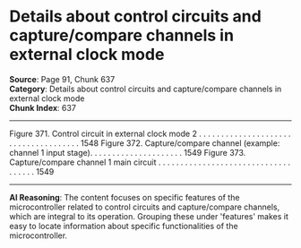 # Details about control circuits and capture/compare channels in external clock mode

**Source**: Page 91, Chunk 637  
**Category**: Details about control circuits and capture/compare channels in external clock mode  
**Chunk Index**: 637

---

Figure 371. Control circuit in external clock mode 2 . . . . . . . . . . . . . . . . . . . . . . . . . . . . . . . . . . . . . 1548
Figure 372. Capture/compare channel (example: channel 1 input stage). . . . . . . . . . . . . . . . . . . . . 1549
Figure 373. Capture/compare channel 1 main circuit . . . . . . . . . . . . . . . . . . . . . . . . . . . . . . . . . . . . 1549

---

**AI Reasoning**: The content focuses on specific features of the microcontroller related to control circuits and capture/compare channels, which are integral to its operation. Grouping these under 'features' makes it easy to locate information about specific functionalities of the microcontroller.
